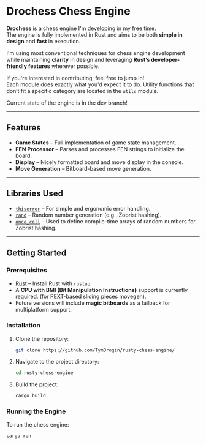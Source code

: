 # Drochess Chess Engine

**Drochess** is a chess engine I'm developing in my free time.  
The engine is fully implemented in Rust and aims to be both **simple in design** and **fast** in execution.

I'm using most conventional techniques for chess engine development while maintaining **clarity** in design and leveraging **Rust’s developer-friendly features** wherever possible.

If you're interested in contributing, feel free to jump in!  
Each module does exactly what you'd expect it to do. Utility functions that don’t fit a specific category are located in the `utils` module.

Current state of the engine is in the dev branch! 

---

## Features

- **Game States** – Full implementation of game state management.
- **FEN Processor** – Parses and processes FEN strings to initialize the board.
- **Display** – Nicely formatted board and move display in the console.
- **Move Generation** – Bitboard-based move generation.

---

## Libraries Used

- [`thiserror`](https://crates.io/crates/thiserror) – For simple and ergonomic error handling.
- [`rand`](https://crates.io/crates/rand) – Random number generation (e.g., Zobrist hashing).
- [`once_cell`](https://crates.io/crates/once_cell) – Used to define compile-time arrays of random numbers for Zobrist hashing.

---

## Getting Started

### Prerequisites

- [Rust](https://www.rust-lang.org/tools/install) – Install Rust with `rustup`.
- A **CPU with BMI (Bit Manipulation Instructions)** support is currently required. (for PEXT-based sliding pieces movegen).
- Future versions will include **magic bitboards** as a fallback for multiplatform support.

### Installation

1. Clone the repository:
    ```sh
    git clone https://github.com/TymDrogin/rusty-chess-engine/
    ```
2. Navigate to the project directory:
    ```sh
    cd rusty-chess-engine
    ```
3. Build the project:
    ```sh
    cargo build
    ```

### Running the Engine

To run the chess engine:
```sh
cargo run

